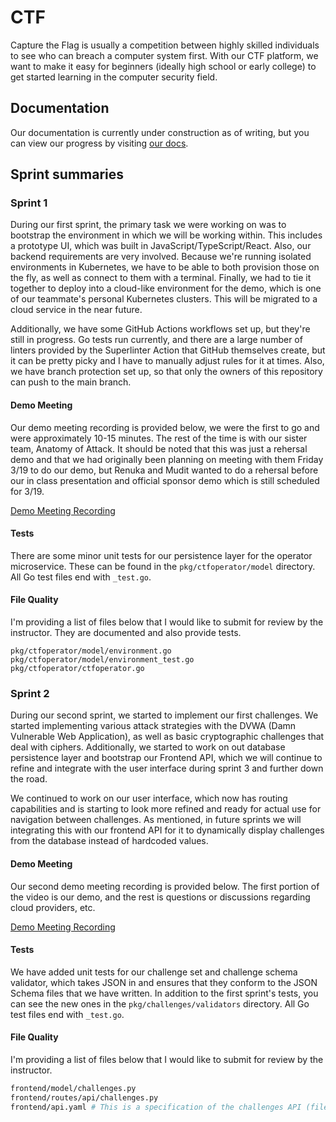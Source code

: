 # CTF
Capture the Flag is usually a competition between highly skilled individuals to
see who can breach a computer system first. With our CTF platform, we want to
make it easy for beginners (ideally high school or early college) to get started
learning in the computer security field.

## Documentation
Our documentation is currently under construction as of writing, but you can
view our progress by visiting [our docs](https://acasi-ctf.github.io/docs/).

## Sprint summaries
### Sprint 1
During our first sprint, the primary task we were working on was to bootstrap
the environment in which we will be working within. This includes a prototype
UI, which was built in JavaScript/TypeScript/React. Also, our backend
requirements are very involved. Because we're running isolated environments in
Kubernetes, we have to be able to both provision those on the fly, as well as
connect to them with a terminal. Finally, we had to tie it together to deploy
into a cloud-like environment for the demo, which is one of our teammate's
personal Kubernetes clusters. This will be migrated to a cloud service in the
near future.

Additionally, we have some GitHub Actions workflows set up, but they're still
in progress. Go tests run currently, and there are a large number of linters
provided by the Superlinter Action that GitHub themselves create, but it can be
pretty picky and I have to manually adjust rules for it at times. Also, we have
branch protection set up, so that only the owners of this repository can push to
the main branch.

#### Demo Meeting
Our demo meeting recording is provided below, we were the first to go and were
approximately 10-15 minutes. The rest of the time is with our sister team,
Anatomy of Attack. It should be noted that this was just a rehersal demo and that
we had originally been planning on meeting with them Friday 3/19 to do our demo,
but Renuka and Mudit wanted to do a rehersal before our in class presentation and
official sponsor demo which is still scheduled for 3/19.

[Demo Meeting Recording](https://emailwsu.sharepoint.com/teams/2021.PULLM.CptS.421.423-F5CTF/Shared%20Documents/F5%20CTF/Meeting%20Notes/Demo%20Recordings/2021-03-15%2015-58-36.mkv)

#### Tests
There are some minor unit tests for our persistence layer for the operator
microservice. These can be found in the `pkg/ctfoperator/model` directory. All
Go test files end with `_test.go`.

#### File Quality
I'm providing a list of files below that I would like to submit for review by
the instructor. They are documented and also provide tests.
```text
pkg/ctfoperator/model/environment.go
pkg/ctfoperator/model/environment_test.go
pkg/ctfoperator/ctfoperator.go
```

### Sprint 2
During our second sprint, we started to implement our first challenges. We started
implementing various attack strategies with the DVWA (Damn Vulnerable Web Application),
as well as basic cryptographic challenges that deal with ciphers. Additionally, we
started to work on out database persistence layer and bootstrap our Frontend API,
which we will continue to refine and integrate with the user interface during
sprint 3 and further down the road.

We continued to work on our user interface, which now has routing capabilities
and is starting to look more refined and ready for actual use for navigation
between challenges. As mentioned, in future sprints we will integrating this with
our frontend API for it to dynamically display challenges from the database instead
of hardcoded values.

#### Demo Meeting
Our second demo meeting recording is provided below. The first portion of the video
is our demo, and the rest is questions or discussions regarding cloud providers, etc.

[Demo Meeting Recording](https://emailwsu.sharepoint.com/teams/2021.PULLM.CptS.421.423-F5CTF/Shared%20Documents/F5%20CTF/Meeting%20Notes/Demo%20Recordings/2021-04-09%2014-08-54.mp4)

#### Tests
We have added unit tests for our challenge set and challenge schema validator,
which takes JSON in and ensures that they conform to the JSON Schema files that
we have written. In addition to the first sprint's tests, you can see the new
ones in the `pkg/challenges/validators` directory. All Go test files end with
`_test.go`.

#### File Quality
I'm providing a list of files below that I would like to submit for review by the
instructor.
```bash
frontend/model/challenges.py
frontend/routes/api/challenges.py
frontend/api.yaml # This is a specification of the challenges API (file above) using OpenAPI.
```
